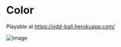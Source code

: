# Color

Playable at https://odd-ball.herokuapp.com/

![image](https://user-images.githubusercontent.com/76608754/135670078-72df3ebf-8e5e-4a4d-bbba-390f0dd30e86.png)

